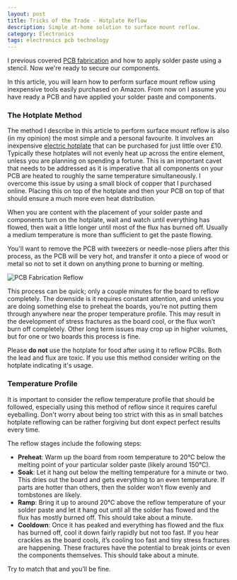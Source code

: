```yaml
---
layout: post
title: Tricks of the Trade - Hotplate Reflow
description: Simple at-home solution to surface mount reflow.
category: Electronics
tags: electronics pcb technology
---
```

I previous covered [PCB
fabrication](/electronics/2016/05/23/tricks-of-the-trade-pcb-fabrication.html)
and how to apply solder paste using a stencil. Now we're ready to secure our
components.

In this article, you will learn how to perform surface mount reflow using
inexpensive tools easily purchased on Amazon. From now on I assume you have
ready a PCB and have applied your solder paste and components.

### The Hotplate Method

The method I describe in this article to perform surface mount reflow is also
(in my opinion) the most simple and a personal favourite. It involves an
inexpensive [electric
hotplate](https://www.amazon.co.uk/gp/product/B00A4DE35G/ref=oh_aui_detailpage_o03_s00?ie=UTF8&psc=1)
that can be purchased for just little over £10. Typically these hotplates will
not evenly heat up across the entire element, unless you are planning on
spending a fortune. This is an important cavet that needs to be addressed as it
is imperative that all components on your PCB are heated to roughly the same
temperature simultaneously. I overcome this issue by using a small block of
copper that I purchased online. Placing this on top of the hotplate and then
your PCB on top of that should ensure a much more even heat distribution.

When you are content with the placement of your solder paste and components
turn on the hotplate, wait and watch until everything has flowed, then wait a
little longer until most of the flux has burned off. Usually a medium
temperature is more than sufficient to get the paste flowing.

You'll want to remove the PCB with tweezers or needle-nose pliers after this
process, as the PCB will be very hot, and transfer it onto a piece of wood or
metal so not to set it down on anything prone to burning or melting.

![PCB Fabrication
Reflow](https://cdn.tomasbasham.dev/posts/pcb-fabrication/pcb-fabrication-reflow.jpg)

This process can be quick; only a couple minutes for the board to reflow
completely. The downside is it requires constant attention, and unless you are
doing something else to preheat the boards, you’re not putting them through
anywhere near the proper temperature profile. This may result in the
development of stress fractures as the board cool, or the flux won’t burn off
completely. Other long term issues may crop up in higher volumes, but for one
or two boards this process is fine.

Please **do not** use the hotplate for food after using it to reflow PCBs. Both
the lead and flux are toxic. If you use this method consider writing on the
hotplate indicating it's usage.

### Temperature Profile

It is important to consider the reflow temperature profile that should be
followed, especially using this method of reflow since it requires careful
eyeballing. Don't worry about being too strict with this as in small batches
hotplate reflowing can be rather forgiving but dont expect perfect results
every time.

The reflow stages include the following steps:

* **Preheat**: Warm up the board from room temperature to 20°C below the
  melting point of your particular solder paste (likely around 150°C).
* **Soak**: Let it hang out below the melting temperature for a minute or two.
  This dries out the board and gets everything to an even temperature. If parts
  are hotter than others, then the solder won’t flow evenly and tombstones are
  likely.
* **Ramp**: Bring it up to around 20°C above the reflow temperature of your
  solder paste and let it hang out until all the solder has flowed and the flux
  has mostly burned off. This should take about a minute.
* **Cooldown**: Once it has peaked and everything has flowed and the flux has
  burned off, cool it down fairly rapidly but not too fast. If you hear
  crackles as the board cools, it’s cooling too fast and tiny stress fractures
  are happening. These fractures have the potential to break joints or even the
  components themselves. This should take about a minute.

Try to match that and you’ll be fine.
